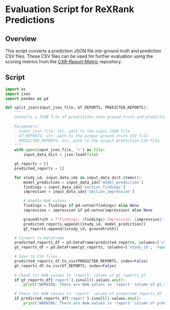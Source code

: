 # Evaluation Script for ReXRank Predictions

## Overview
This script converts a prediction JSON file into ground truth and prediction CSV files. These CSV files can be used for further evaluation using the scoring metrics from the [CXR-Report-Metric](https://github.com/rajpurkarlab/CXR-Report-Metric) repository.

## Script

```python
import os
import json
import pandas as pd

def split_json(input_json_file, GT_REPORTS, PREDICTED_REPORTS):
    """
    Converts a JSON file of predictions into ground truth and prediction CSV files.
    
    Parameters:
    - input_json_file: str, path to the input JSON file
    - GT_REPORTS: str, path to the output ground truth CSV file
    - PREDICTED_REPORTS: str, path to the output prediction CSV file
    """
    with open(input_json_file, 'r') as file:
        input_data_dict = json.load(file)

    gt_reports = []
    predicted_reports = []

    for study_id, input_data_idx in input_data_dict.items():
        model_prediction = input_data_idx['model_prediction']
        findings = input_data_idx['section_findings']
        impression = input_data_idx['section_impression']

        # Handle NaN values
        findings = findings if pd.notna(findings) else None
        impression = impression if pd.notna(impression) else None

        groundtruth = f"Findings: {findings} Impression: {impression}"
        predicted_reports.append([study_id, model_prediction])
        gt_reports.append([study_id, groundtruth])

    # Convert to DataFrame
    predicted_reports_df = pd.DataFrame(predicted_reports, columns=['study_id', 'report'])
    gt_reports_df = pd.DataFrame(gt_reports, columns=['study_id', 'report'])

    # Save to CSV files
    predicted_reports_df.to_csv(PREDICTED_REPORTS, index=False)
    gt_reports_df.to_csv(GT_REPORTS, index=False)
    
    # Check for NaN values in 'report' column of gt_reports_df
    if gt_reports_df['report'].isnull().values.any():
        print("WARNING: There are NaN values in 'report' column of gt_reports_df.")

    # Check for NaN values in 'report' column of predicted_reports_df
    if predicted_reports_df['report'].isnull().values.any():
        print("WARNING: There are NaN values in 'report' column of predicted_reports_df.")
